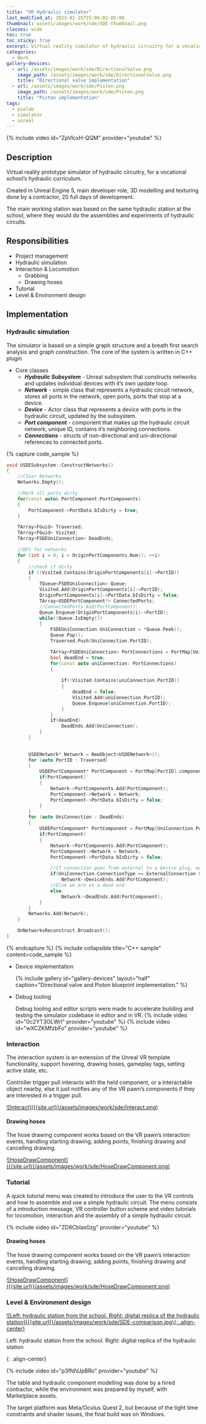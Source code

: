 ```yaml
---
title: "VR Hydraulic simulator"
last_modified_at: 2023-01-25T15:06:02-05:00
thumbnail: assets/images/work/sde/SDE-thumbnail.png
classes: wide
toc: true
toc_sticky: true
excerpt: Virtual reality simulator of hydraulic circuitry for a vocational school’s hydraulic curriculum
categories:
  - Work
gallery-devices:
  - url: /assets/images/work/sde/DirectionalValve.png
    image_path: /assets/images/work/sde/DirectionalValve.png
    title: "Directional valve implementation"
  - url: /assets/images/work/sde/Piston.png
    image_path: /assets/images/work/sde/Piston.png
    title: "Piston implementation"
tags:
  - pielab
  - simulator
  - unreal 
---
```


{% include video id="ZpVlcxH-QQM" provider="youtube" %}

## Description
Virtual reality prototype simulator of hydraulic circuitry, for a vocational school’s hydraulic curriculum.

Created in Unreal Engine 5, main developer role, 3D modelling and texturing done by a contractor, 20 full days of development.

The main working station was based on the same hydraulic station at the school, where they would do the assemblies and experiments of hydraulic circuits.

## Responsibilities

- Project management
- Hydraulic simulation
- Interaction & Locomotion
    - Grabbing
    - Drawing hoses
- Tutorial
- Level & Environment design

## Implementation
### Hydraulic simulation

The simulator is based on a simple graph structure and a breath first search analysis and graph construction. The core of the system is written in C++ plugin

- Core classes
    - ***Hydraulic Subsystem*** - Unreal subsystem that constructs networks and updates individual devices with it’s own update loop.
    - ***Network*** - simple class that represents a hydraulic circuit network, stores all ports in the network, open ports, ports that stop at a device.
    - ***Device*** - Actor class that represents a device with ports in the hydraulic circuit, updated by the subsystem.
    - ***Port component*** - component that makes up the hydraulic circuit network, unique ID, contains it’s neighboring connections.
    - ***Connections*** - structs of non-directional and uni-directional references to connected ports.


{% capture code_sample %}
```cpp
void USDESubsystem::ConstructNetworks()
{
	//Clear Networks
	Networks.Empty();

	//Mark all ports dirty
	for(const auto& PortComponent:PortComponents)
	{
		PortComponent->PortData.bIsDirty = true;
	}

	TArray<FGuid> Traversed;
	TArray<FGuid> Visited;
	TArray<FSDEUniConnection> DeadEnds;

	//BFS for networks
	for (int i = 0; i < OriginPortComponents.Num(); ++i)
	{
		//check if dirty
		if (!Visited.Contains(OriginPortComponents[i]->PortID))
		{
			TQueue<FSDEUniConnection> Queue;
			Visited.Add(OriginPortComponents[i]->PortID);
			OriginPortComponents[i]->PortData.bIsDirty = false;
			TArray<USDEPortComponent*> ConnectedPorts;
			//ConnectedPorts.Add(PortComponent);
			Queue.Enqueue(OriginPortComponents[i]->PortID);
			while(!Queue.IsEmpty())
			{
				FSDEUniConnection UniConnection = *Queue.Peek();
				Queue.Pop();
				Traversed.Push(UniConnection.PortID);

				TArray<FSDEUniConnection> PortConnections = PortMap[UniConnection.PortID].connections;
				bool deadEnd = true;
				for(const auto uniConnection: PortConnections)
				{
					
					if(!Visited.Contains(uniConnection.PortID))
					{
						deadEnd = false;
						Visited.Add(uniConnection.PortID);
						Queue.Enqueue(uniConnection.PortID);
					}
				}
				if(deadEnd)
					DeadEnds.Add(UniConnection);				
			}
		}
		

		USDENetwork* Network = NewObject<USDENetwork>();
		for (auto PortID : Traversed)
		{
			USDEPortComponent* PortComponent = PortMap[PortID].component;
			if(PortComponent)
			{
				Network->PortComponents.Add(PortComponent);
				PortComponent->Network = Network;
				PortComponent->PortData.bIsDirty = false;
			}
		}
		for (auto UniConnection : DeadEnds)
		{
			USDEPortComponent* PortComponent = PortMap[UniConnection.PortID].component;
			if(PortComponent)
			{
				Network->PortComponents.Add(PortComponent);
				PortComponent->Network = Network;
				PortComponent->PortData.bIsDirty = false;

				//If connection goes from external to a Device plug, we stopped at a device that is blocking the path
				if(UniConnection.ConnectionType == ExternalConnection && PortComponent->PortData.PortType == Device)
					Network->DeviceEnds.Add(PortComponent);
				//Else we are at a dead end
				else
					Network->DeadEnds.Add(PortComponent);
			}
		}
		Networks.Add(Network);
	}

	OnNetworksReconstruct.Broadcast();
}
```
{% endcapture %}
{% include collapsible title="C++ sample" content=code_sample %}


- Device implementation 

    {% include gallery id="gallery-devices" layout="half" caption="Directional valve and Piston blueprint implementation." %}
    
- Debug tooling
    
    Debug tooling and editor scripts were made to accelerate building and testing the simulator codebase in editor and in VR.
	{% include video id="0c2YT3OLWrI" provider="youtube" %}
    {% include video id="wXCZKMfzbFo" provider="youtube" %}
    
    

### Interaction

The interaction system is an extension of the Unreal VR template functionality, support hovering, drawing hoses, gameplay tags, setting active state, etc.

Controller trigger pull interacts with the held component, or a interactable object nearby, else it just notifies any of the VR pawn’s components if they are interested in a trigger pull.

<a href="{{site.url}}/assets/images/work/sde/Interact.png" class="image-popup">
	![Interact]({{site.url}}/assets/images/work/sde/Interact.png)
</a>

#### Drawing hoses

The hose drawing component works based on the VR pawn’s interaction events, handling starting drawing, adding points, finishing drawing and cancelling drawing.

<a href="{{site.url}}/assets/images/work/sde/HoseDrawComponent.png" class="image-popup">
	![HoseDrawComponent]({{site.url}}/assets/images/work/sde/HoseDrawComponent.png)
</a>

### Tutorial

A quick tutorial menu was created to introduce the user to the VR controls and how to assemble and use a simple hydraulic circuit.
The menu consists of a introduction message, VR controller button scheme and video tutorials for locomotion, interaction and the assembly of a simple hydraulic circuit.  

{% include video id="ZD8Cblas0zg" provider="youtube" %}

#### Drawing hoses

The hose drawing component works based on the VR pawn’s interaction events, handling starting drawing, adding points, finishing drawing and cancelling drawing.

<a href="{{site.url}}/assets/images/work/sde/HoseDrawComponent.png" class="image-popup">
	![HoseDrawComponent]({{site.url}}/assets/images/work/sde/HoseDrawComponent.png)
</a>


### Level & Environment design

<a href="{{site.url}}/assets/images/work/sde/SDE-comparison.jpg" class="image-popup">
	![Left: hydraulic station from the school. Right: digital replica of the hydraulic station]({{site.url}}/assets/images/work/sde/SDE-comparison.jpg){: .align-center}
</a>
<p>Left: hydraulic station from the school. Right: digital replica of the hydraulic station</p>{: .align-center}

{% include video id="p3ffdVJpBRo" provider="youtube" %}


The table and hydraulic component modelling was done by a hired contractor, while the environment was prepared by myself, with Marketplace assets. 

The target platform was Meta/Oculus Quest 2, but because of the tight time constraints and shader issues, the final build was on Windows.